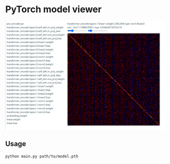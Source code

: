 # PyTorch model viewer

![screenshot](screenshot.png)

## Usage

``` sh
python main.py path/to/model.pth
```
